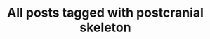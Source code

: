 ---
layout: tag
title: "All posts tagged with postcranial skeleton"
permalink: /weblog/tags/postcranial-skeleton/
taxonomy: postcranial skeleton
---